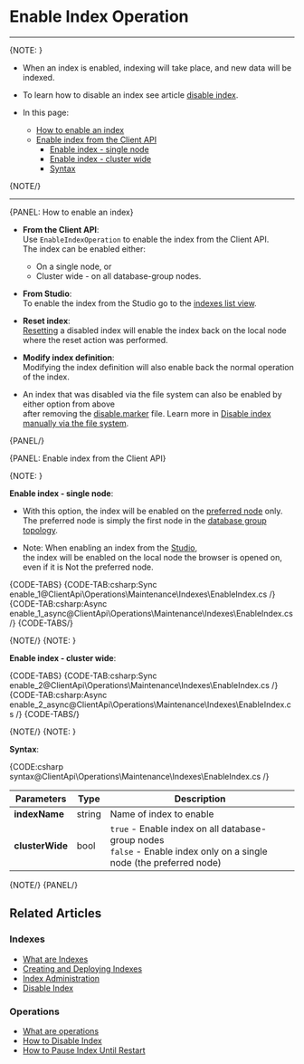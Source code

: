 # Enable Index Operation

 ---

{NOTE: }

* When an index is enabled, indexing will take place, and new data will be indexed.

* To learn how to disable an index see article [disable index](../../../../client-api/operations/maintenance/indexes/disable-index).

* In this page:
    * [How to enable an index](../../../../client-api/operations/maintenance/indexes/enable-index#how-to-enable-an-index)
    * [Enable index from the Client API](../../../../client-api/operations/maintenance/indexes/enable-index#enable-index-from-the-client-api)
      * [Enable index - single node](../../../../client-api/operations/maintenance/indexes/enable-index#enable-index---single-node)
      * [Enable index - cluster wide](../../../../client-api/operations/maintenance/indexes/enable-index#enable-index---cluster-wide)
      * [Syntax](../../../../client-api/operations/maintenance/indexes/enable-index#syntax)

{NOTE/}

---

{PANEL: How to enable an index}

* __From the Client API__:  
  Use `EnableIndexOperation` to enable the index from the Client API.  
  The index can be enabled either:  
    * On a single node, or  
    * Cluster wide - on all database-group nodes.  

* __From Studio__:  
  To enable the index from the Studio go to the [indexes list view](../../../../studio/database/indexes/indexes-list-view#indexes-list-view---actions).

* __Reset index__:  
  [Resetting](../../../../client-api/operations/maintenance/indexes/reset-index) a disabled index will enable the index back on the local node where the reset action was performed.

* __Modify index definition__:  
  Modifying the index definition will also enable back the normal operation of the index.

* An index that was disabled via the file system can also be enabled by either option from above  
  after removing the [disable.marker](../../../../todo..) file. 
  Learn more in [Disable index manually via the file system](../../../../client-api/operations/maintenance/indexes/disable-index#disable-index-manually-via-the-file-system).
  
{PANEL/}

{PANEL: Enable index from the Client API}

{NOTE: }

<a id="enable-index---single-node" /> __Enable index - single node__:  

* With this option, the index will be enabled on the [preferred node](../../../../client-api/configuration/load-balance/overview#the-preferred-node) only.  
  The preferred node is simply the first node in the [database group topology](../../../../studio/database/settings/manage-database-group).

* Note: When enabling an index from the [Studio](../../../../studio/database/indexes/indexes-list-view#indexes-list-view---actions),  
  the index will be enabled on the local node the browser is opened on, even if it is Not the preferred node.

{CODE-TABS}
{CODE-TAB:csharp:Sync enable_1@ClientApi\Operations\Maintenance\Indexes\EnableIndex.cs /}
{CODE-TAB:csharp:Async enable_1_async@ClientApi\Operations\Maintenance\Indexes\EnableIndex.cs /}
{CODE-TABS/}

{NOTE/}
{NOTE: }

<a id="enable-index---cluster-wide" /> __Enable index - cluster wide__:  

{CODE-TABS}
{CODE-TAB:csharp:Sync enable_2@ClientApi\Operations\Maintenance\Indexes\EnableIndex.cs /}
{CODE-TAB:csharp:Async enable_2_async@ClientApi\Operations\Maintenance\Indexes\EnableIndex.cs /}
{CODE-TABS/}

{NOTE/}
{NOTE: }

<a id="syntax" /> __Syntax__: 

{CODE:csharp syntax@ClientApi\Operations\Maintenance\Indexes\EnableIndex.cs /}

| Parameters | Type | Description |
| - | - | - |
| **indexName** | string | Name of index to enable |
| **clusterWide** | bool | `true` - Enable index on all database-group nodes<br>`false` - Enable index only on a single node (the preferred node) |

{NOTE/}
{PANEL/}

## Related Articles

### Indexes

- [What are Indexes](../../../../indexes/what-are-indexes)
- [Creating and Deploying Indexes](../../../../indexes/creating-and-deploying)
- [Index Administration](../../../../indexes/index-administration)
- [Disable Index](../../../../client-api/operations/maintenance/indexes/disable-index)

### Operations

- [What are operations](../../../../client-api/operations/what-are-operations)
- [How to Disable Index](../../../../client-api/operations/maintenance/indexes/disable-index)
- [How to Pause Index Until Restart](../../../../client-api/operations/maintenance/indexes/stop-index)
